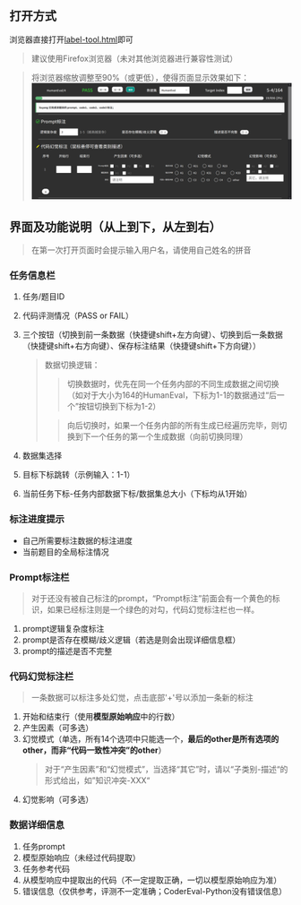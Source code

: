 ## 打开方式
浏览器直接打开[label-tool.html](./label-tool.html)即可
> 建议使用Firefox浏览器（未对其他浏览器进行兼容性测试）

> 将浏览器缩放调整至90%（或更低），使得页面显示效果如下：
> ![](./img/page.PNG)


## 界面及功能说明（从上到下，从左到右）

> 在第一次打开页面时会提示输入用户名，请使用自己姓名的拼音

### 任务信息栏
1. 任务/题目ID
2. 代码评测情况（PASS or FAIL）
3. 三个按钮（切换到前一条数据（快捷键shift+左方向键）、切换到后一条数据（快捷键shift+右方向键）、保存标注结果（快捷键shift+下方向键））
    > 数据切换逻辑：
    >> 切换数据时，优先在同一个任务内部的不同生成数据之间切换（如对于大小为164的HumanEval，下标为1-1的数据通过“后一个”按钮切换到下标为1-2）
    >
    >> 向后切换时，如果一个任务内部的所有生成已经遍历完毕，则切换到下一个任务的第一个生成数据（向前切换同理） 

4. 数据集选择
5. 目标下标跳转（示例输入：1-1）
6. 当前任务下标-任务内部数据下标/数据集总大小（下标均从1开始）

### 标注进度提示

- 自己所需要标注数据的标注进度
- 当前题目的全局标注情况

### Prompt标注栏

> 对于还没有被自己标注的prompt，“Prompt标注”前面会有一个黄色的标识，如果已经标注则是一个绿色的对勾，代码幻觉标注栏也一样。

1. prompt逻辑复杂度标注
2. prompt是否存在模糊/歧义逻辑（若选是则会出现详细信息框）
3. prompt的描述是否不完整

### 代码幻觉标注栏
> 一条数据可以标注多处幻觉，点击底部'+'号以添加一条新的标注

1. 开始和结束行（使用**模型原始响应**中的行数）
2. 产生因素（可多选）
3. 幻觉模式（单选，所有14个选项中只能选一个，**最后的other是所有选项的other，而非“代码一致性冲突”的other**）
    > 对于“产生因素”和“幻觉模式”，当选择“其它”时，请以“子类别-描述“的形式给出，如”知识冲突-XXX“
4. 幻觉影响（可多选）

### 数据详细信息
1. 任务prompt
2. 模型原始响应（未经过代码提取）
3. 任务参考代码
4. 从模型响应中提取出的代码（不一定提取正确，一切以模型原始响应为准）
5. 错误信息（仅供参考，评测不一定准确；CoderEval-Python没有错误信息）
